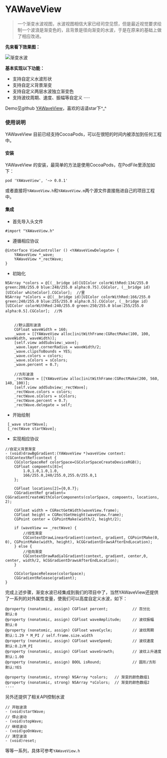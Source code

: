 # YAWaveView

>一个渐变水波视图，水波视图相信大家已经司空见惯，但是最近视觉要求绘制一个波浪是渐变色的，且背景是径向渐变的水波，于是在原来的基础上做了相应改进。

**先来看下效果图：**

![渐变水波](http://upload-images.jianshu.io/upload_images/669742-9d5f8ee94182c712?imageMogr2/auto-orient/strip%7CimageView2/2/w/1240)


**基本实现以下功能：**

- 支持自定义水波形状
- 支持自定义背景渐变
- 支持自定义两层水波独立渐变色
- 支持波纹周期、速度、振幅等自定义
·····

Demo见github [YAWaveView](https://github.com/jaimeCool/YAWaveView)，喜欢的话请star下^_^
### 使用说明

 YAWaveView 目前已经支持CocoaPods，可以在很短的时间内被添加到任何工程中。

#### 安装
YAWaveView 的安装，最简单的方法是使用CocoaPods，在PodFile里添加如下：
```
pod 'YAWaveView', '~> 0.0.1'
```
或者直接将```YAWaveView.h```和```YAWaveView.m```两个源文件直接拖进自己的项目工程中。

#### 集成
* 首先导入头文件
```
#import "YAWaveView.h"
```
* 遵循相应协议
```
@interface ViewController () <YAWaveViewDelegate> {
    YAWaveView *_wave;
    YAWaveView *_rectWave;
}
```
* 初始化
```
NSArray *colors = @[(__bridge id)[UIColor colorWithRed:134/255.0 green:208/255.0 blue:248/255.0 alpha:0.75].CGColor, (__bridge id)[UIColor whiteColor].CGColor];  //里
NSArray *sColors = @[(__bridge id)[UIColor colorWithRed:166/255.0 green:240/255.0 blue:255/255.0 alpha:0.5].CGColor, (__bridge id)[UIColor colorWithRed:240/255.0 green:250/255.0 blue:255/255.0 alpha:0.5].CGColor];  //外

    
    //默认圆形波浪
    CGFloat waveWidth = 160;
    _wave = [[YAWaveView alloc]initWithFrame:CGRectMake(100, 100, waveWidth, waveWidth)];
    [self.view addSubview:_wave];
    _wave.layer.cornerRadius = waveWidth/2;
    _wave.clipsToBounds = YES;
    _wave.colors = colors;
    _wave.sColors = sColors;
    _wave.percent = 0.7;
   
    //方形波浪
    _rectWave = [[YAWaveView alloc]initWithFrame:CGRectMake(200, 560, 140, 100)];
    [self.view addSubview:_rectWave];
    _rectWave.colors = colors;
    _rectWave.sColors = sColors;
    _rectWave.percent = 0.7;
    _rectWave.delegate = self;
```
* 开始绘制
```
 [_wave startWave];
 [_rectWave startWave];
```
* 实现相应协议
```
//自定义背景渐变
- (void)drawBgGradient:(YAWaveView *)waveView context:(CGContextRef)context {
    CGColorSpaceRef colorSpace=CGColorSpaceCreateDeviceRGB();
    CGFloat compoents[8]={
        1.0,1.0,1.0,1.0,
        166/255.0,240/255.0,255.0/255.0,1
    };
    
    CGFloat locations[2]={0,0.7};
    CGGradientRef gradient= CGGradientCreateWithColorComponents(colorSpace, compoents, locations, 2);
    
    CGFloat width = CGRectGetWidth(waveView.frame);
    CGFloat height = CGRectGetHeight(waveView.frame);
    CGPoint center = CGPointMake(width/2, height/2);
    
    if (waveView == _rectWave) {
        //线性渐变
        CGContextDrawLinearGradient(context, gradient, CGPointMake(0, 0), CGPointMake(width, height), kCGGradientDrawsAfterEndLocation);
    } else {
        //径向渐变
        CGContextDrawRadialGradient(context, gradient, center,0, center, width/2, kCGGradientDrawsAfterEndLocation);
    }
    
    CGColorSpaceRelease(colorSpace);
    CGGradientRelease(gradient);
}
```

完成上述步骤，渐变水波已经集成到我们的项目中了，当然YAWaveView还提供了一系列的对外属性变量，使我们可以高度自定义水波，如下：

```
@property (nonatomic, assign) CGFloat percent;           // 百分比      默认:0
@property (nonatomic, assign) CGFloat waveAmplitude;     // 波纹振幅     默认:0
@property (nonatomic, assign) CGFloat waveCycle;         // 波纹周期     默认:1.29 * M_PI / self.frame.size.width
@property (nonatomic, assign) CGFloat waveSpeed;         // 波纹速度     默认:0.2/M_PI
@property (nonatomic, assign) CGFloat waveGrowth;        // 波纹上升速度  默认:1.00
@property (nonatomic, assign) BOOL isRound;              // 圆形/方形    默认:YES

@property (nonatomic, strong) NSArray *colors;   // 渐变的颜色数组1
@property (nonatomic, strong) NSArray *sColors;  // 渐变的颜色数组2
····
```

另外还提供了相关API控制水波
```
// 开始波浪
- (void)startWave;
// 停止波动
- (void)stopWave;
// 继续波动
- (void)goOnWave;
// 清空波浪
- (void)reset;
```
等等一系列，具体可参考```YAWaveView.h```